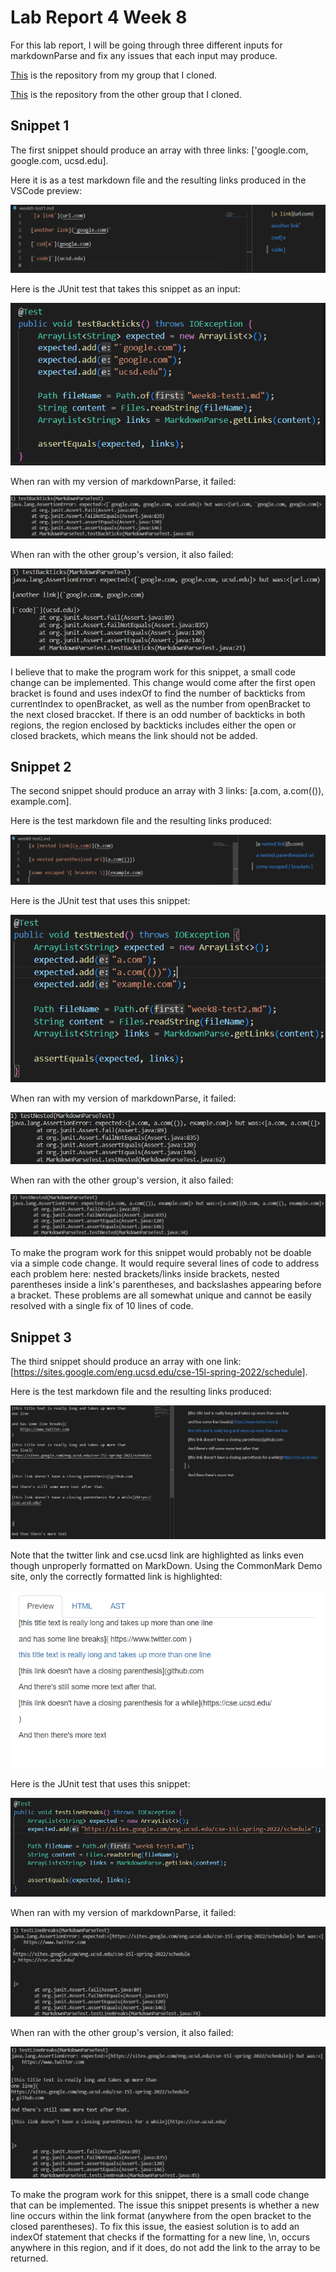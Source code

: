 # **Lab Report 4 Week 8**

For this lab report, I will be going through three different inputs for markdownParse and fix any issues that each input may produce.

[This](https://github.com/kmolina15/markdown-parser) is the repository from my group that I cloned.

[This](https://github.com/Steven-Hsu1/markdown-parser) is the repository from the other group that I cloned.

## **Snippet 1**

The first snippet should produce an array with three links: ['google.com, google.com, ucsd.edu].

Here it is as a test markdown file and the resulting links produced in the VSCode preview:

![snip1a](https://raw.githubusercontent.com/kmolina15/cse15l-lab-reports/main/snip1a.png)

Here is the JUnit test that takes this snippet as an input:

![snip1d](https://raw.githubusercontent.com/kmolina15/cse15l-lab-reports/main/snip1d.png)

When ran with my version of markdownParse, it failed:

![snip1b](https://raw.githubusercontent.com/kmolina15/cse15l-lab-reports/main/snip1b.png)

When ran with the other group's version, it also failed:

![snip1c](https://raw.githubusercontent.com/kmolina15/cse15l-lab-reports/main/snip1c.png)

I believe that to make the program work for this snippet, a small code change can be implemented. This change would come after the first open bracket is found and uses indexOf to find the number of backticks from currentIndex to openBracket, as well as the number from openBracket to the next closed braccket. If there is an odd number of backticks in both regions, the region enclosed by backticks includes either the open or closed brackets, which means the link should not be added.


## **Snippet 2**

The second snippet should produce an array with 3 links: [a.com, a.com(()), example.com].

Here is the test markdown file and the resulting links produced:

![snip2a](https://raw.githubusercontent.com/kmolina15/cse15l-lab-reports/main/snip2a.png)

Here is the JUnit test that uses this snippet:

![snip2b](https://raw.githubusercontent.com/kmolina15/cse15l-lab-reports/main/snip2b.png)

When ran with my version of markdownParse, it failed:

![snip2c](https://raw.githubusercontent.com/kmolina15/cse15l-lab-reports/main/snip2c.png)

When ran with the other group's version, it also failed:

![snip2d](https://raw.githubusercontent.com/kmolina15/cse15l-lab-reports/main/snip2d.png)

To make the program work for this snippet would probably not be doable via a simple code change. It would require several lines of code to address each problem here: nested brackets/links inside brackets, nested parentheses inside a link's parentheses, and backslashes appearing before a bracket. These problems are all somewhat unique and cannot be easily resolved with a single fix of 10 lines of code.


## **Snippet 3**

The third snippet should produce an array with one link: [https://sites.google.com/eng.ucsd.edu/cse-15l-spring-2022/schedule].

Here is the test markdown file and the resulting links produced:

![snip3e](https://raw.githubusercontent.com/kmolina15/cse15l-lab-reports/main/snip3e.png)

Note that the twitter link and cse.ucsd link are highlighted as links even though unproperly formatted on MarkDown. Using the CommonMark Demo site, only the correctly formatted link is highlighted:

![snip3a](https://raw.githubusercontent.com/kmolina15/cse15l-lab-reports/main/snip3a.png)

Here is the JUnit test that uses this snippet:

![snip3b](https://raw.githubusercontent.com/kmolina15/cse15l-lab-reports/main/snip3b.png)

When ran with my version of markdownParse, it failed:

![snip3c](https://raw.githubusercontent.com/kmolina15/cse15l-lab-reports/main/snip3c.png)

When ran with the other group's version, it also failed:

![snip3d](https://raw.githubusercontent.com/kmolina15/cse15l-lab-reports/main/snip3d.png)

To make the program work for this snippet, there is a small code change that can be implemented. The issue this snippet presents is whether a new line occurs within the link format (anywhere from the open bracket to the closed parentheses). To fix this issue, the easiest solution is to add an indexOf statement that checks if the formatting for a new line, \n, occurs anywhere in this region, and if it does, do not add the link to the array to be returned.